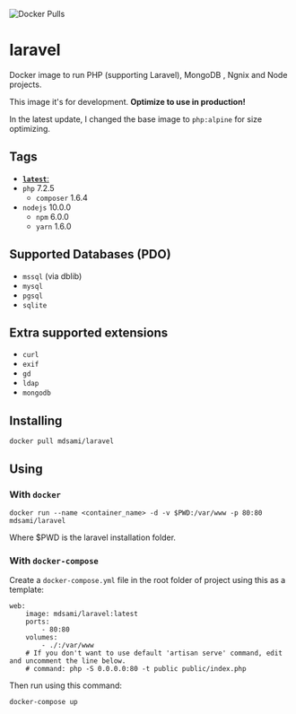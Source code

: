 ![Docker Pulls](https://img.shields.io/docker/pulls/mdsami/laravel.svg)

# laravel
Docker image to run PHP (supporting Laravel), MongoDB , Ngnix and Node projects.

This image it's for development. **Optimize to use in production!**

In the latest update, I changed the base image to `php:alpine` for size optimizing.

## Tags
* [**`latest`**:](https://github.com/mdsami/laravel/blob/master/Dockerfile)  
 * `php` 7.2.5
   * `composer` 1.6.4
 * `nodejs` 10.0.0
   * `npm` 6.0.0
   * `yarn` 1.6.0

## Supported Databases (**PDO**)
* `mssql` (via dblib)
* `mysql`
* `pgsql`
* `sqlite`


## Extra supported extensions
* `curl`
* `exif`
* `gd`
* `ldap`
* `mongodb`

## Installing
    docker pull mdsami/laravel

## Using

### With `docker`
    docker run --name <container_name> -d -v $PWD:/var/www -p 80:80 mdsami/laravel
Where $PWD is the laravel installation folder.

### With `docker-compose`

Create a `docker-compose.yml` file in the root folder of project using this as a template:
```
web:
    image: mdsami/laravel:latest
    ports:
        - 80:80
    volumes:
        - ./:/var/www
    # If you don't want to use default 'artisan serve' command, edit and uncomment the line below.
    # command: php -S 0.0.0.0:80 -t public public/index.php
```

Then run using this command:

    docker-compose up